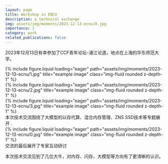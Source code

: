 ```yaml
---
layout: page
title: Workshop in ENCU
description: a technical exchange
img: assets/img/moments/2023-12-13-ecnu/0.jpg
importance: 1
category: work
related_publications: false
---
```


2023年12月13日有幸参加了CCF青年论坛-浦江论道，地点在上海的华东师范大学。

<div class="row">
    <div class="col-sm mt-3 mt-md-0">
        {% include figure.liquid loading="eager" path="assets/img/moments/2023-12-13-ecnu/1.jpg" title="example image" class="img-fluid rounded z-depth-1" %}
    </div>
    <div class="col-sm mt-3 mt-md-0">
        {% include figure.liquid loading="eager" path="assets/img/moments/2023-12-13-ecnu/2.jpg" title="example image" class="img-fluid rounded z-depth-1" %}
    </div>
    <div class="col-sm mt-3 mt-md-0">
        {% include figure.liquid loading="eager" path="assets/img/moments/2023-12-13-ecnu/3.jpg" title="example image" class="img-fluid rounded z-depth-1" %}
    </div>
</div>
<div class="caption">
    本次技术交流围绕了大模型的以存代算、混合内存管理、ZNS SSD技术等专题展开 .
</div>
<div class="row">
    <div class="col-sm mt-3 mt-md-0">
        {% include figure.liquid loading="eager" path="assets/img/moments/2023-12-13-ecnu/0.jpg" title="example image" class="img-fluid rounded z-depth-1" %}
    </div>
</div>
<div class="caption">
    交流的最后展开了专家互动研讨
</div>

本次技术交流见到了几位大牛，对内存、闪存、大模型等方向有了更清晰的认识。
